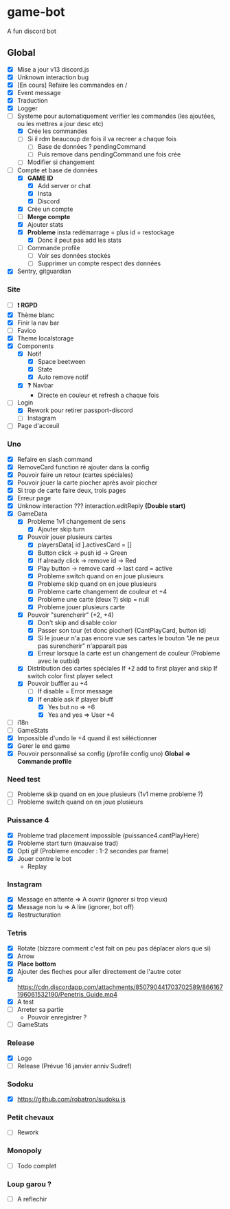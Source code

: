 # game-bot

A fun discord bot

## Global

- [X] Mise a jour v13 discord.js
- [X] Unknown interaction bug
- [X] [En cours] Refaire les commandes en /
- [X] Event message
- [X] Traduction
- [X] Logger
- [ ] Systeme pour automatiquement verifier les commandes (les ajoutées, ou les mettres a jour desc etc)
  - [X] Crée les commandes
  - [ ] Si il rdm beaucoup de fois il va recreer a chaque fois
    - [ ] Base de données ? pendingCommand
    - [ ] Puis remove dans pendingCommand une fois crée
  - [ ] Modifier si changement
- [ ] Compte et base de données
  - [X] **GAME ID**
    - [X] Add server or chat
    - [X] Insta
    - [X] Discord
  - [X] Crée un compte
  - [ ] **Merge compte**
  - [X] Ajouter stats
  - [X] **Probleme** insta redémarrage = plus id = restockage
    - [X] Donc il peut pas add les stats
  - [ ] Commande profile
    - [ ] Voir ses données stockés
    - [ ] Supprimer un compte respect des données
- [X] Sentry, gitguardian

### Site

- [ ] **❗ RGPD**
- [X] Thème blanc
- [X] Finir la nav bar
- [ ] Favico
- [X] Theme localstorage
- [X] Components
  - [X] Notif
    - [X] Space beetween
    - [X] State
    - [X] Auto remove notif
  - [X] ❓ Navbar
    - Directe en couleur et refresh a chaque fois
- [ ] Login
  - [X] Rework pour retirer passport-discord
  - [ ] Instagram
- [ ] Page d'acceuil

### Uno

- [X] Refaire en slash command
- [X] RemoveCard function ré ajouter dans la config
- [X] Pouvoir faire un retour (cartes spéciales)
- [X] Pouvoir jouer la carte piocher après avoir piocher
- [X] Si trop de carte faire deux, trois pages
- [X] Erreur page
- [X] Unknow interaction ??? interaction.editReply **(Double start)**
- [X] GameData
  - [X] Probleme 1v1 changement de sens  
    - [X] Ajouter skip turn  
  - [X] Pouvoir jouer plusieurs cartes
    - [X] playersData[ id ].activesCard = []
    - [X] Button click -> push id -> Green
    - [X] If already click -> remove id -> Red
    - [X] Play button -> remove card -> last card = active
    - [X] Probleme switch quand on en joue plusieurs  
    - [X] Probleme skip quand on en joue plusieurs  
    - [X] Probleme carte changement de couleur et +4
    - [X] Probleme une carte (deux ?) skip = null
    - [X] Probleme jouer plusieurs carte
  - [X] Pouvoir "surencherir" (+2, +4)
    - [X] Don't skip and disable color
    - [X] Passer son tour (et donc piocher) (CantPlayCard, button id)
    - [X] Si le joueur n'a pas encore vue ses cartes le bouton "Je ne peux pas surencherir" n'apparait pas
    - [X] Erreur lorsque la carte est un changement de couleur (Probleme avec le outbid)
  - [X] Distribution des cartes spéciales
    If +2 add to first player and skip
    If switch color first player select
  - [X] Pouvoir buffler au +4
    - [ ] If disable = Error message
    - [X] If enable ask if player bluff
      - [X] Yes but no => +6
      - [X] Yes and yes => User +4
- [ ] i18n
- [ ] GameStats
- [X] Impossible d'undo le +4 quand il est séléctionner
- [X] Gerer le end game
- [X] Pouvoir personnalisé sa config (/profile config uno) **Global => Commande profile**

### Need test

- [ ] Probleme skip quand on en joue plusieurs (1v1 meme probleme ?)
- [ ] Probleme switch quand on en joue plusieurs

### Puissance 4

- [X] Probleme trad placement impossible (puissance4.cantPlayHere)
- [X] Probleme start turn (mauvaise trad)
- [X] Opti gif (Probleme encoder : 1-2 secondes par frame)
- [X] Jouer contre le bot
  - Replay

### Instagram

- [X] Message en attente => A ouvrir (ignorer si trop vieux)
- [X] Message non lu => A lire (ignorer, bot off)
- [X] Restructuration

### Tetris

- [X] Rotate (bizzare comment c'est fait on peu pas déplacer alors que si)
- [X] Arrow
- [X] **Place bottom**
- [X] Ajouter des fleches pour aller directement de l'autre coter
- [X] <https://cdn.discordapp.com/attachments/850790441703702589/866167196061532190/Penetris_Guide.mp4>
- [X] A test  
- [ ] Arreter sa partie
  - Pouvoir enregistrer ?
- [ ] GameStats

### Release

- [X] Logo
- [ ] Release (Prévue 16 janvier anniv Sudref)

### Sodoku

- [X] <https://github.com/robatron/sudoku.js>

### Petit chevaux

- [ ] Rework

### Monopoly

- [ ] Todo complet

### Loup garou ?

- [ ] A reflechir
